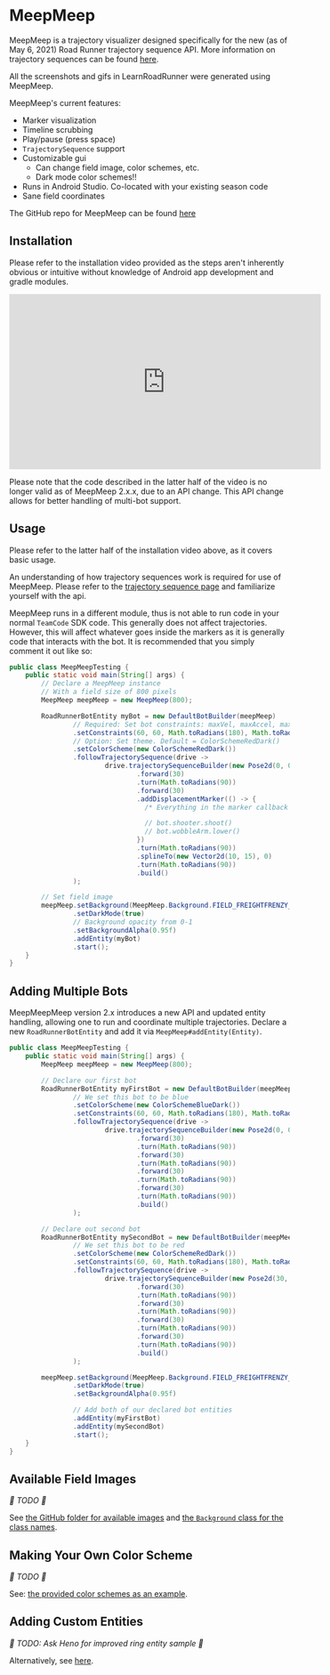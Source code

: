# MeepMeep

MeepMeep is a trajectory visualizer designed specifically for the new (as of May 6, 2021) Road Runner trajectory sequence API. More information on trajectory sequences can be found [here](/trajectory-sequence/).

All the screenshots and gifs in LearnRoadRunner were generated using MeepMeep.

MeepMeep's current features:

- Marker visualization
- Timeline scrubbing
- Play/pause (press space)
- `TrajectorySequence` support
- Customizable gui
  - Can change field image, color schemes, etc.
  - Dark mode color schemes!!
- Runs in Android Studio. Co-located with your existing season code
- Sane field coordinates

The GitHub repo for MeepMeep can be found [here](https://github.com/NoahBres/MeepMeep)

## Installation

Please refer to the installation video provided as the steps aren't inherently obvious or intuitive without knowledge of Android app development and gradle modules.

<div class="flex justify-center my-8">
   <iframe width="560" height="315" src="https://www.youtube.com/embed/vdn1v404go8" frameborder="0" allow="autoplay; encrypted-media" allowfullscreen></iframe>
</div>

Please note that the code described in the latter half of the video is no longer valid as of MeepMeep 2.x.x, due to an API change. This API change allows for better handling of multi-bot support.

## Usage

Please refer to the latter half of the installation video above, as it covers basic usage.

An understanding of how trajectory sequences work is required for use of MeepMeep. Please refer to the [trajectory sequence page](/trajectory-sequence/) and familiarize yourself with the api.

MeepMeep runs in a different module, thus is not able to run code in your normal `TeamCode` SDK code. This generally does not affect trajectories. However, this will affect whatever goes inside the markers as it is generally code that interacts with the bot. It is recommended that you simply comment it out like so:

```java
public class MeepMeepTesting {
    public static void main(String[] args) {
        // Declare a MeepMeep instance
        // With a field size of 800 pixels
        MeepMeep meepMeep = new MeepMeep(800);

        RoadRunnerBotEntity myBot = new DefaultBotBuilder(meepMeep)
                // Required: Set bot constraints: maxVel, maxAccel, maxAngVel, maxAngAccel, track width
                .setConstraints(60, 60, Math.toRadians(180), Math.toRadians(180), 15)
                // Option: Set theme. Default = ColorSchemeRedDark()
                .setColorScheme(new ColorSchemeRedDark())
                .followTrajectorySequence(drive ->
                        drive.trajectorySequenceBuilder(new Pose2d(0, 0, 0))
                                .forward(30)
                                .turn(Math.toRadians(90))
                                .forward(30)
                                .addDisplacementMarker(() -> {
                                  /* Everything in the marker callback should be commented out */

                                  // bot.shooter.shoot()
                                  // bot.wobbleArm.lower()
                                })
                                .turn(Math.toRadians(90))
                                .splineTo(new Vector2d(10, 15), 0)
                                .turn(Math.toRadians(90))
                                .build()
                );

        // Set field image
        meepMeep.setBackground(MeepMeep.Background.FIELD_FREIGHTFRENZY_ADI_DARK)
                .setDarkMode(true)
                // Background opacity from 0-1
                .setBackgroundAlpha(0.95f)
                .addEntity(myBot)
                .start();
    }
}
```

## Adding Multiple Bots

MeepMeepMeep version 2.x introduces a new API and updated entity handling, allowing one to run and coordinate multiple trajectories. Declare a new `RoadRunnerBotEntity` and add it via `MeepMeep#addEntity(Entity)`.

```java
public class MeepMeepTesting {
    public static void main(String[] args) {
        MeepMeep meepMeep = new MeepMeep(800);

        // Declare our first bot
        RoadRunnerBotEntity myFirstBot = new DefaultBotBuilder(meepMeep)
                // We set this bot to be blue
                .setColorScheme(new ColorSchemeBlueDark())
                .setConstraints(60, 60, Math.toRadians(180), Math.toRadians(180), 15)
                .followTrajectorySequence(drive ->
                        drive.trajectorySequenceBuilder(new Pose2d(0, 0, 0))
                                .forward(30)
                                .turn(Math.toRadians(90))
                                .forward(30)
                                .turn(Math.toRadians(90))
                                .forward(30)
                                .turn(Math.toRadians(90))
                                .forward(30)
                                .turn(Math.toRadians(90))
                                .build()
                );

        // Declare out second bot
        RoadRunnerBotEntity mySecondBot = new DefaultBotBuilder(meepMeep)
                // We set this bot to be red
                .setColorScheme(new ColorSchemeRedDark())
                .setConstraints(60, 60, Math.toRadians(180), Math.toRadians(180), 15)
                .followTrajectorySequence(drive ->
                        drive.trajectorySequenceBuilder(new Pose2d(30, 30, Math.toRadians(180)))
                                .forward(30)
                                .turn(Math.toRadians(90))
                                .forward(30)
                                .turn(Math.toRadians(90))
                                .forward(30)
                                .turn(Math.toRadians(90))
                                .forward(30)
                                .turn(Math.toRadians(90))
                                .build()
                );

        meepMeep.setBackground(MeepMeep.Background.FIELD_FREIGHTFRENZY_ADI_DARK)
                .setDarkMode(true)
                .setBackgroundAlpha(0.95f)

                // Add both of our declared bot entities
                .addEntity(myFirstBot)
                .addEntity(mySecondBot)
                .start();
    }
}
```

## Available Field Images

_🚧 TODO 🚧_

See [the GitHub folder for available images](https://github.com/NoahBres/MeepMeep/tree/master/src/main/resources/background) and [the `Background` class for the class names](https://github.com/NoahBres/MeepMeep/blob/72034792df9d3221e73923447ccade94bcb38ca8/src/main/kotlin/com/noahbres/meepmeep/MeepMeep.kt#L434).

## Making Your Own Color Scheme

_🚧 TODO 🚧_

See: [the provided color schemes as an example](https://github.com/NoahBres/MeepMeep/blob/master/src/main/kotlin/com/noahbres/meepmeep/core/colorscheme/scheme/ColorSchemeRedLight.kt).

## Adding Custom Entities

_🚧 TODO: Ask Heno for improved ring entity sample 🚧_

Alternatively, see [here](https://gist.github.com/NoahBres/4136d6617e2870b9e76c5d965f923afd).
